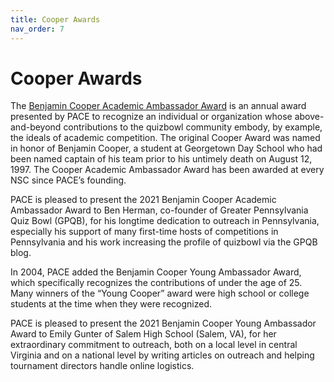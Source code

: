 ```yaml
---
title: Cooper Awards
nav_order: 7
---
```


# Cooper Awards

The [Benjamin Cooper Academic Ambassador Award](http://www.pace-nsc.org/2018-cooper-award-winners/) is an annual award presented by PACE to recognize an individual or organization whose above-and-beyond contributions to the quizbowl community embody, by example, the ideals of academic competition. The original Cooper Award was named in honor of Benjamin Cooper, a student at Georgetown Day School who had been named captain of his team prior to his untimely death on August 12, 1997. The Cooper Academic Ambassador Award has been awarded at every NSC since PACE’s founding.

PACE is pleased to present the 2021 Benjamin Cooper Academic Ambassador Award to Ben Herman, co-founder of Greater Pennsylvania Quiz Bowl (GPQB), for his longtime dedication to outreach in Pennsylvania, especially his support of many first-time hosts of competitions in Pennsylvania and his work increasing the profile of quizbowl via the GPQB blog.

In 2004, PACE added the Benjamin Cooper Young Ambassador Award, which specifically recognizes the contributions of under the age of 25. Many winners of the “Young Cooper” award were high school or college students at the time when they were recognized.

PACE is pleased to present the 2021 Benjamin Cooper Young Ambassador Award to Emily Gunter of Salem High School (Salem, VA), for her extraordinary commitment to outreach, both on a local level in central Virginia and on a national level by writing articles on outreach and helping tournament directors handle online logistics.

